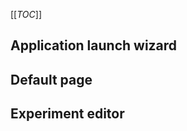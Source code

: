 <!-- --- title: Web interface workflow -->

[[_TOC_]]

## Application launch wizard

## Default page

## Experiment editor
